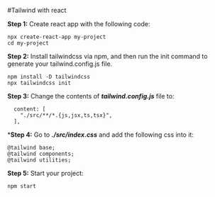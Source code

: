 #Tailwind with react

**Step 1:** Create react app with the following code:
```
npx create-react-app my-project
cd my-project
```

**Step 2:** Install tailwindcss via npm, and then run the init command to generate your tailwind.config.js file.
```
npm install -D tailwindcss
npx tailwindcss init
```
**Step 3:** Change the contents of ***tailwind.config.js*** file to:
```
  content: [
    "./src/**/*.{js,jsx,ts,tsx}",
  ],
```
***Step 4:** Go to ***./src/index.css*** and add the following css into it:
```
@tailwind base;
@tailwind components;
@tailwind utilities;
```

**Step 5:** Start your project:
```
npm start
``` 

